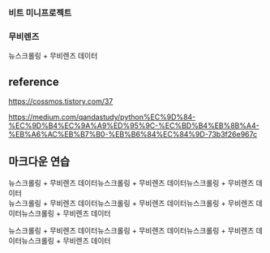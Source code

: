 ### 비트 미니프로젝트

### 무비렌즈
뉴스크롤링 + 무비렌즈 데이터

## reference

https://cossmos.tistory.com/37

https://medium.com/qandastudy/python%EC%9D%84-%EC%9D%B4%EC%9A%A9%ED%95%9C-%EC%BD%B4%EB%8B%A4-%EB%A6%AC%EB%B7%B0-%EB%B6%84%EC%84%9D-73b3f26e967c


## 마크다운 연습
뉴스크롤링 + 무비렌즈 데이터뉴스크롤링 + 무비렌즈 데이터뉴스크롤링 + 무비렌즈 데이터  
뉴스크롤링 + 무비렌즈 데이터뉴스크롤링 + 무비렌즈 데이터뉴스크롤링 + 무비렌즈 데이터뉴스크롤링 + 무비렌즈 데이터

뉴스크롤링 + 무비렌즈 데이터뉴스크롤링 + 무비렌즈 데이터뉴스크롤링 + 무비렌즈 데이터뉴스크롤링 + 무비렌즈 데이터
